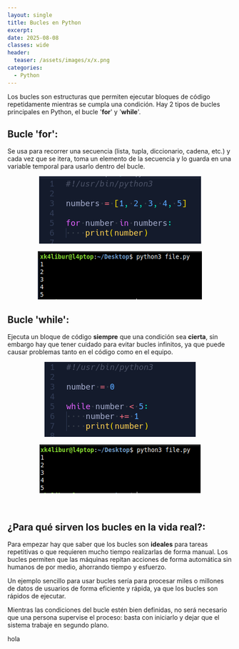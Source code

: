 ```yaml
---
layout: single
title: Bucles en Python
excerpt: 
date: 2025-08-08
classes: wide
header:
  teaser: /assets/images/x/x.png
categories:
  - Python
---
```


Los bucles son estructuras que permiten ejecutar bloques de código repetidamente mientras se cumpla una condición. Hay 2 tipos de bucles principales en Python, el bucle '**for**' y '**while**'.

## Bucle 'for': 

Se usa para recorrer una secuencia (lista, tupla, diccionario, cadena, etc.) y cada vez que se itera, toma un elemento de la secuencia y lo guarda en una variable temporal para usarlo dentro del bucle. 

<p align="center">
  <img src="/assets/images/python/32.png">
</p>

<p align="center">
  <img src="/assets/images/python/33.png">
</p>


## Bucle 'while': 

Ejecuta un bloque de código **siempre** que una condición sea **cierta**, sin embargo hay que tener cuidado para evitar bucles infinitos, ya que puede causar problemas tanto en el código como en el equipo. 

<p align="center">
  <img src="/assets/images/python/34.png">
</p>

<p align="center">
  <img src="/assets/images/python/35.png">
</p>

<br>

## ¿Para qué sirven los bucles en la vida real?: 

Para empezar hay que saber que los bucles son **ideales** para tareas repetitivas o que requieren mucho tiempo realizarlas de forma manual. Los bucles permiten que las máquinas repitan acciones de forma automática sin humanos de por medio, ahorrando tiempo y esfuerzo.

Un ejemplo sencillo para usar bucles sería para procesar miles o millones de datos de usuarios de forma eficiente y rápida, ya que los bucles son rápidos de ejecutar.

Mientras las condiciones del bucle estén bien definidas, no será necesario que una persona supervise el proceso: basta con iniciarlo y dejar que el sistema trabaje en segundo plano.

hola


